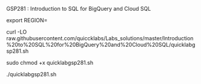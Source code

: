 GSP281 :  Introduction to SQL for BigQuery and Cloud SQL 

export REGION=

curl -LO raw.githubusercontent.com/quiccklabs/Labs_solutions/master/Introduction%20to%20SQL%20for%20BigQuery%20and%20Cloud%20SQL/quicklabgsp281.sh

sudo chmod +x quicklabgsp281.sh

./quicklabgsp281.sh
